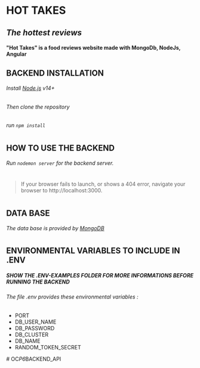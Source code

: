 # HOT TAKES
## _The hottest reviews_



#### "Hot Takes" is a food reviews website made with MongoDb, NodeJs, Angular

## BACKEND INSTALLATION

###### Install [Node.js](https://nodejs.org/) v14+
###### Then clone the repository
###### run `npm install`
#

## HOW TO USE THE BACKEND
###### Run `nodemon server` for the backend server.
#

> If your browser fails to launch, or shows a 404 error, 
> navigate your browser to http://localhost:3000.
#

## DATA BASE

###### The data base is provided by [MongoDB](https://mongodb.com/)
#

## ENVIRONMENTAL VARIABLES TO INCLUDE IN .ENV

##### SHOW THE .ENV-EXAMPLES FOLDER FOR MORE INFORMATIONS BEFORE RUNNING THE BACKEND

###### The file .env provides these environmental variables :
* PORT
* DB_USER_NAME
* DB_PASSWORD 
* DB_CLUSTER 
* DB_NAME 
* RANDOM_TOKEN_SECRET

#   O C _ P 6 _ B A C K E N D _ A P I  
 